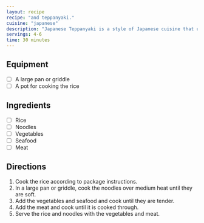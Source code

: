 ```yaml
---
layout: recipe
recipe: "and teppanyaki."
cuisine: "japanese"
description: "Japanese Teppanyaki is a style of Japanese cuisine that uses an iron griddle to cook food. The word teppanyaki is derived from the words teppan, which means iron plate, and yaki, which means grilled, broiled, or pan-fried."
servings: 4-6
time: 30 minutes
---
```


## Equipment
- [ ] A large pan or griddle
- [ ] A pot for cooking the rice

## Ingredients
- [ ] Rice
- [ ] Noodles
- [ ] Vegetables
- [ ] Seafood
- [ ] Meat

## Directions
1. Cook the rice according to package instructions.
2. In a large pan or griddle, cook the noodles over medium heat until they are soft.
3. Add the vegetables and seafood and cook until they are tender.
4. Add the meat and cook until it is cooked through.
5. Serve the rice and noodles with the vegetables and meat.
